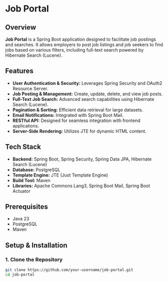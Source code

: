 # Job Portal

## Overview
**Job Portal** is a Spring Boot application designed to facilitate job postings and searches. It allows employers to post job listings and job seekers to find jobs based on various filters, including full-text search powered by Hibernate Search (Lucene).

## Features
- **User Authentication & Security:** Leverages Spring Security and OAuth2 Resource Server.
- **Job Posting & Management:** Create, update, delete, and view job posts.
- **Full-Text Job Search:** Advanced search capabilities using Hibernate Search (Lucene).
- **Pagination & Sorting:** Efficient data retrieval for large datasets.
- **Email Notifications:** Integrated with Spring Boot Mail.
- **RESTful API:** Designed for seamless integration with frontend applications.
- **Server-Side Rendering:** Utilizes JTE for dynamic HTML content.

## Tech Stack
- **Backend:** Spring Boot, Spring Security, Spring Data JPA, Hibernate Search (Lucene)
- **Database:** PostgreSQL
- **Template Engine:** JTE (Just Template Engine)
- **Build Tool:** Maven
- **Libraries:** Apache Commons Lang3, Spring Boot Mail, Spring Boot Actuator

## Prerequisites
- Java 23
- PostgreSQL
- Maven

## Setup & Installation

### 1. Clone the Repository
```bash
git clone https://github.com/your-username/job-portal.git
cd job-portal
